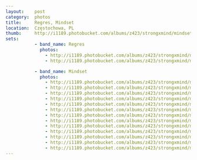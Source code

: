 ```yaml
---
layout:    post
category:  photos
title:     Regres, Mindset
location:  Częstochowa, PL
thumb:     http://i1189.photobucket.com/albums/z423/strongxmind/mindset/_DSC9465_zps575efafb.jpg
sets:
           - band_name: Regres
             photos:
               - http://i1189.photobucket.com/albums/z423/strongxmind/mindset/_DSC9212_zps3bc81f63.jpg
               - http://i1189.photobucket.com/albums/z423/strongxmind/mindset/_DSC9451_zps140db3f6.jpg

           - band_name: Mindset
             photos:
               - http://i1189.photobucket.com/albums/z423/strongxmind/mindset/_DSC9465_zps575efafb.jpg
               - http://i1189.photobucket.com/albums/z423/strongxmind/mindset/_DSC9466_zpsd8aeb1f0.jpg
               - http://i1189.photobucket.com/albums/z423/strongxmind/mindset/_DSC9476_zps3bb7bb7d.jpg
               - http://i1189.photobucket.com/albums/z423/strongxmind/mindset/_DSC9469_zpsb500fedf.jpg
               - http://i1189.photobucket.com/albums/z423/strongxmind/mindset/_DSC9471_zps3f552181.jpg
               - http://i1189.photobucket.com/albums/z423/strongxmind/mindset/_DSC9489_zpsae358c3f.jpg
               - http://i1189.photobucket.com/albums/z423/strongxmind/mindset/_DSC9472_zps16c38cb2.jpg
               - http://i1189.photobucket.com/albums/z423/strongxmind/mindset/_DSC9478_zps5bfcf120.jpg
               - http://i1189.photobucket.com/albums/z423/strongxmind/mindset/_DSC9481_zps7441f884.jpg
               - http://i1189.photobucket.com/albums/z423/strongxmind/mindset/_DSC9479_zps528a5a57.jpg
               - http://i1189.photobucket.com/albums/z423/strongxmind/mindset/_DSC9487_zps37a20ef8.jpg
               - http://i1189.photobucket.com/albums/z423/strongxmind/mindset/_DSC9480_zps0591dd05.jpg
               - http://i1189.photobucket.com/albums/z423/strongxmind/mindset/_DSC9496_zpsfea47f0d.jpg
---
```

